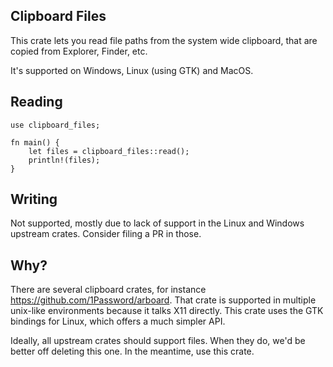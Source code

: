 ## Clipboard Files

This crate lets you read file paths from the system wide clipboard, that are copied from
Explorer, Finder, etc.

It's supported on Windows, Linux (using GTK) and MacOS.

## Reading

```
use clipboard_files;

fn main() {
    let files = clipboard_files::read();
    println!(files);
}
```

## Writing

Not supported, mostly due to lack of support in the Linux and Windows upstream crates.
Consider filing a PR in those.

## Why?

There are several clipboard crates, for instance https://github.com/1Password/arboard.
That crate is supported in multiple unix-like environments because it talks X11 directly.
This crate uses the GTK bindings for Linux, which offers a much simpler API.

Ideally, all upstream crates should support files. When they do, we'd be better off deleting
this one. In the meantime, use this crate.